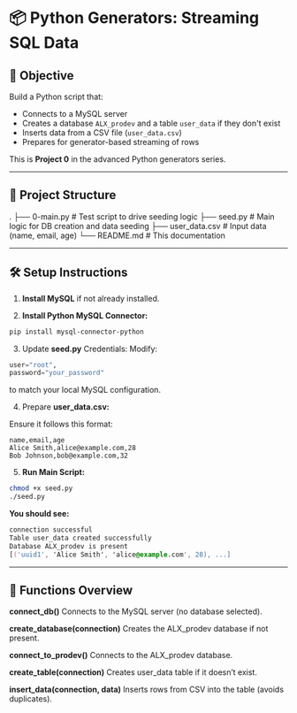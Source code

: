 # 📦 Python Generators: Streaming SQL Data

## 🧠 Objective

Build a Python script that:

- Connects to a MySQL server
- Creates a database `ALX_prodev` and a table `user_data` if they don't exist
- Inserts data from a CSV file (`user_data.csv`)
- Prepares for generator-based streaming of rows

This is **Project 0** in the advanced Python generators series.

---

## 📁 Project Structure

.
├── 0-main.py # Test script to drive seeding logic
├── seed.py # Main logic for DB creation and data seeding
├── user_data.csv # Input data (name, email, age)
└── README.md # This documentation

---

## 🛠️ Setup Instructions

1. **Install MySQL** if not already installed.

2. **Install Python MySQL Connector:**

```bash
pip install mysql-connector-python
```

3. Update **seed.py** Credentials:
   Modify:

```python
user="root",
password="your_password"
```

to match your local MySQL configuration.

4. Prepare **user_data.csv:**

Ensure it follows this format:

```csv
name,email,age
Alice Smith,alice@example.com,28
Bob Johnson,bob@example.com,32
```

5. **Run Main Script:**

```bash
chmod +x seed.py
./seed.py
```

**You should see:**

```css
connection successful
Table user_data created successfully
Database ALX_prodev is present
[('uuid1', 'Alice Smith', 'alice@example.com', 28), ...]
```

---

## 🧪 Functions Overview

**connect_db()**
Connects to the MySQL server (no database selected).

**create_database(connection)**
Creates the ALX_prodev database if not present.

**connect_to_prodev()**
Connects to the ALX_prodev database.

**create_table(connection)**
Creates user_data table if it doesn’t exist.

**insert_data(connection, data)**
Inserts rows from CSV into the table (avoids duplicates).
